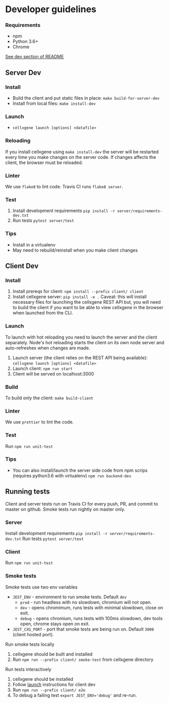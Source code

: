 # Developer guidelines

### Requirements
- npm
- Python 3.6+
- Chrome

[See dev section of README](../README.md)

## Server Dev
### Install
* Build the client and put static files in place: `make build-for-server-dev`
* Install from local files: `make install-dev`

### Launch
* `cellxgene launch [options] <datafile>`

### Reloading
If you install cellxgene using `make install-dev` the server will be restarted every time you make changes on the server code. If changes affects the client, the browser must be reloaded.

### Linter
We use `flake8` to lint code. Travis CI runs `flake8 server`.

### Test
1. Install development requirements `pip install -r server/requirements-dev.txt`
2. Run tests `pytest server/test`

### Tips
* Install in a virtualenv
* May need to rebuild/reinstall when you make client changes

## Client Dev
### Install
1. Install prereqs for client: `npm install --prefix client/ client`
2. Install cellxgene server: `pip install -e .` Caveat: this will install necessary files for launching the cellxgene REST API but, you will need to build the client if you want to be able to view cellxgene in the browser when launched from the CLI.

### Launch
To launch with hot reloading you need to launch the server and the client separately. Node's hot reloading starts the client on its own node server and auto-refreshes when changes are made.
1. Launch server (the client relies on the REST API being available): `cellxgene launch [options] <datafile>`
2. Launch client: `npm run start`
3. Client will be served on localhost:3000

### Build
To build only the client: `make build-client`

### Linter
We use `prettier` to lint the code.

### Test
Run `npm run unit-test`

### Tips
* You can also install/launch the server side code from npm scrips (requires python3.6 with virtualenv) `npm run backend-dev`

## Running tests
Client and server tests run on Travis CI for every push, PR, and commit to master on github. Smoke tests run nightly on master only. 

### Server
Install development requirements `pip install -r server/requirements-dev.txt`
Run tests `pytest server/test`

### Client
Run `npm run unit-test`

### Smoke tests

Smoke tests use two env variables
* `JEST_ENV` - environment to run smoke tests. Default `dev`
    * `prod` - run headless with no slowdown, chromium will not open.
    * `dev` - opens chromimum, runs tests with minimal slowdown, close on exit.
    * `debug` - opens chromium, runs tests with 100ms slowdown, dev tools open, chrome stays open on exit.
* `JEST_CXG_PORT` - port that smoke tests are being run on. Default `3000` (client hosted port).

Run smoke tests locally
1. cellxgene should be built and installed
2. Run `npm run --prefix client/ smoke-test` from cellxgene directory

Run tests interactively
1. cellxgene should be installed
2. Follow [launch](#launch-2) instructions for client dev
3. Run `npm run --prefix client/ e2e`
4. To debug a failing test `export JEST_ENV='debug'` and re-run.



